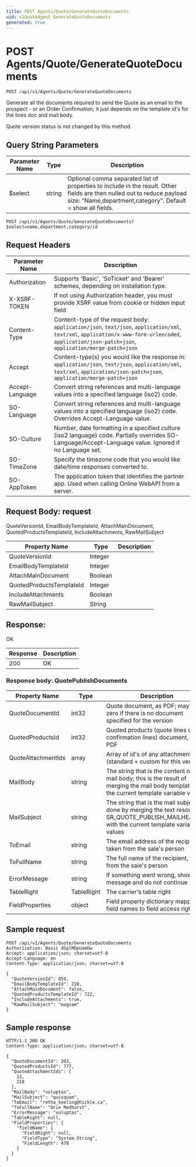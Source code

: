 ```yaml
---
title: POST Agents/Quote/GenerateQuoteDocuments
uid: v1QuoteAgent_GenerateQuoteDocuments
generated: true
---
```


# POST Agents/Quote/GenerateQuoteDocuments

```http
POST /api/v1/Agents/Quote/GenerateQuoteDocuments
```

Generate all the documents required to send the Quote as an email to the prospect - or an Order Confirmation; it just depends on the template id's for the lines doc and mail body.


Quote version status is not changed by this method.






## Query String Parameters

| Parameter Name | Type |  Description |
|----------------|------|--------------|
| $select | string |  Optional comma separated list of properties to include in the result. Other fields are then nulled out to reduce payload size: "Name,department,category". Default = show all fields. |

```http
POST /api/v1/Agents/Quote/GenerateQuoteDocuments?$select=name,department,category/id
```


## Request Headers

| Parameter Name | Description |
|----------------|-------------|
| Authorization  | Supports 'Basic', 'SoTicket' and 'Bearer' schemes, depending on installation type. |
| X-XSRF-TOKEN   | If not using Authorization header, you must provide XSRF value from cookie or hidden input field |
| Content-Type | Content-type of the request body: `application/json`, `text/json`, `application/xml`, `text/xml`, `application/x-www-form-urlencoded`, `application/json-patch+json`, `application/merge-patch+json` |
| Accept         | Content-type(s) you would like the response in: `application/json`, `text/json`, `application/xml`, `text/xml`, `application/json-patch+json`, `application/merge-patch+json` |
| Accept-Language | Convert string references and multi-language values into a specified language (iso2) code. |
| SO-Language | Convert string references and multi-language values into a specified language (iso2) code. Overrides Accept-Language value. |
| SO-Culture | Number, date formatting in a specified culture (iso2 language) code. Partially overrides SO-Language/Accept-Language value. Ignored if no Language set. |
| SO-TimeZone | Specify the timezone code that you would like date/time responses converted to. |
| SO-AppToken | The application token that identifies the partner app. Used when calling Online WebAPI from a server. |

## Request Body: request 

QuoteVersionId, EmailBodyTemplateId, AttachMainDocument, QuotedProductsTemplateId, IncludeAttachments, RawMailSubject 

| Property Name | Type |  Description |
|----------------|------|--------------|
| QuoteVersionId | Integer |  |
| EmailBodyTemplateId | Integer |  |
| AttachMainDocument | Boolean |  |
| QuotedProductsTemplateId | Integer |  |
| IncludeAttachments | Boolean |  |
| RawMailSubject | String |  |

## Response:

OK

| Response | Description |
|----------------|-------------|
| 200 | OK |

### Response body: QuotePublishDocuments

| Property Name | Type |  Description |
|----------------|------|--------------|
| QuoteDocumentId | int32 | Quote document, as PDF; may be zero if there is no document specified for the version |
| QuotedProductsId | int32 | Quoted products (quote lines or confirmation lines) document, as PDF |
| QuoteAttachmentIds | array | Array of id's of any attachments (standard + custom for this version) |
| MailBody | string | The string that is the content of the mail body; this is the result of merging the mail body template with the current template variable values |
| MailSubject | string | The string that is the mail subject; done by merging the text resource SR_QUOTE_PUBLISH_MAILHEADING with the current template variable values |
| ToEmail | string | The email address of the recipient, taken from the sale's person |
| ToFullName | string | The full name of the recipient, taken from the sale's person |
| ErrorMessage | string | If something went wrong, show this message and do not continue |
| TableRight | TableRight | The carrier's table right |
| FieldProperties | object | Field property dictionary mapping field names to field access rights. |

## Sample request

```http!
POST /api/v1/Agents/Quote/GenerateQuoteDocuments
Authorization: Basic dGplMDpUamUw
Accept: application/json; charset=utf-8
Accept-Language: en
Content-Type: application/json; charset=utf-8

{
  "QuoteVersionId": 859,
  "EmailBodyTemplateId": 220,
  "AttachMainDocument": false,
  "QuotedProductsTemplateId": 722,
  "IncludeAttachments": true,
  "RawMailSubject": "magnam"
}
```

## Sample response

```http_
HTTP/1.1 200 OK
Content-Type: application/json; charset=utf-8

{
  "QuoteDocumentId": 203,
  "QuotedProductsId": 777,
  "QuoteAttachmentIds": [
    13,
    218
  ],
  "MailBody": "voluptas",
  "MailSubject": "quisquam",
  "ToEmail": "retha_keeling@hickle.ca",
  "ToFullName": "Orie Medhurst",
  "ErrorMessage": "voluptas",
  "TableRight": null,
  "FieldProperties": {
    "fieldName": {
      "FieldRight": null,
      "FieldType": "System.String",
      "FieldLength": 478
    }
  }
}
```